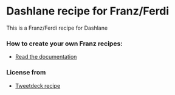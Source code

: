 # Dashlane recipe for Franz/Ferdi
This is a Franz/Ferdi recipe for Dashlane

### How to create your own Franz recipes:
*   [Read the documentation](https://github.com/meetfranz/plugins)

### License from
*   [Tweetdeck recipe](https://github.com/meetfranz/recipe-tweetdeck)
